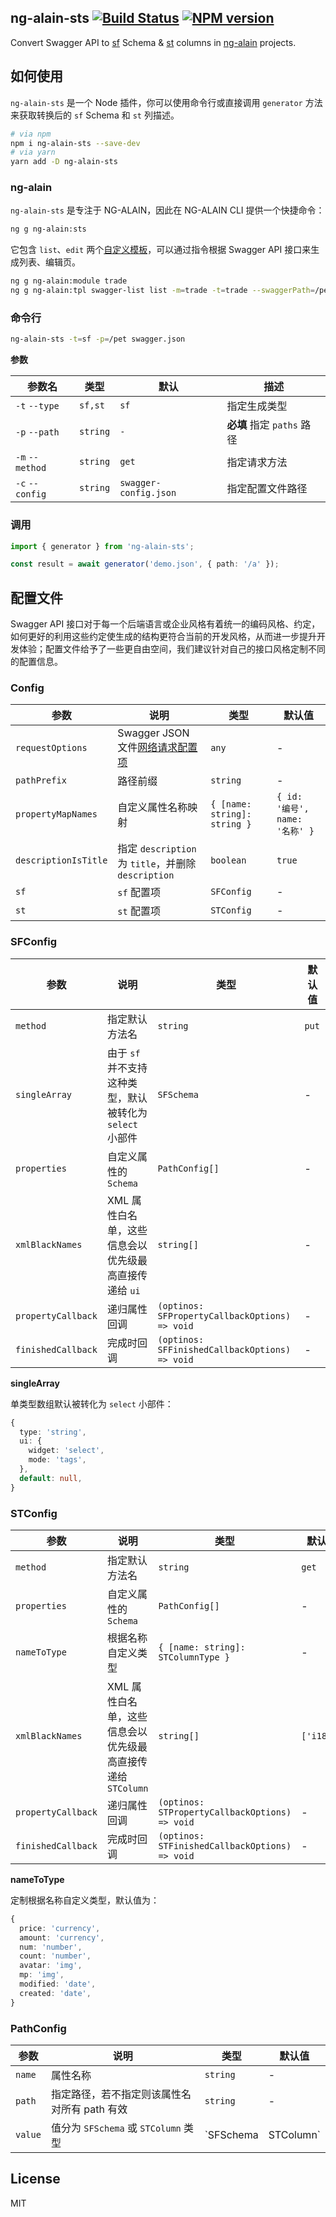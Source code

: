 ## ng-alain-sts [![Build Status](https://img.shields.io/travis/ng-alain/sts/master.svg?style=flat-square)](https://travis-ci.org/ng-alain/ng-alain-sts) [![NPM version](https://img.shields.io/npm/v/ng-alain-sts.svg?style=flat-square)](https://www.npmjs.com/package/ng-alain-sts)

Convert Swagger API to [sf](https://ng-alain.com/form/schema) Schema & [st](https://ng-alain.com/components/table#STColumn) columns in [ng-alain](https://ng-alain.com) projects.

## 如何使用

`ng-alain-sts` 是一个 Node 插件，你可以使用命令行或直接调用 `generator` 方法来获取转换后的 `sf` Schema 和 `st` 列描述。

```bash
# via npm
npm i ng-alain-sts --save-dev
# via yarn
yarn add -D ng-alain-sts
```

### ng-alain

`ng-alain-sts` 是专注于 NG-ALAIN，因此在 NG-ALAIN CLI 提供一个快捷命令：

```bash
ng g ng-alain:sts
```

它包含 `list`、`edit` 两个[自定义模板](https://ng-alain.com/cli/generate#Custom-template-page)，可以通过指令根据 Swagger API 接口来生成列表、编辑页。

```bash
ng g ng-alain:module trade
ng g ng-alain:tpl swagger-list list -m=trade -t=trade --swaggerPath=/pet/findByStatus
```

### 命令行

```bash
ng-alain-sts -t=sf -p=/pet swagger.json
```

**参数**

| 参数名          | 类型     | 默认                  | 描述                       |
|-----------------|----------|-----------------------|--------------------------|
| `-t` `--type`   | `sf,st`  | `sf`                  | 指定生成类型               |
| `-p` `--path`   | `string` | `-`                   | **必填** 指定 `paths` 路径 |
| `-m` `--method` | `string` | `get`                 | 指定请求方法               |
| `-c` `--config` | `string` | `swagger-config.json` | 指定配置文件路径           |

### 调用

```ts
import { generator } from 'ng-alain-sts';

const result = await generator('demo.json', { path: '/a' });
```

## 配置文件

Swagger API 接口对于每一个后端语言或企业风格有着统一的编码风格、约定，如何更好的利用这些约定使生成的结构更符合当前的开发风格，从而进一步提升开发体验；配置文件给予了一些更自由空间，我们建议针对自己的接口风格定制不同的配置信息。

### Config

| 参数             | 说明                     | 类型  | 默认值 |
|------------------|-------------------------|-------|--------|
| `requestOptions` | Swagger JSON 文件[网络请求配置项](https://github.com/request/request#requestoptions-callback) | `any` | -      |
| `pathPrefix` | 路径前缀 | `string` | - |
| `propertyMapNames` | 自定义属性名称映射 | `{ [name: string]: string }` | `{ id: '编号', name: '名称' }` |
| `descriptionIsTitle` | 指定 `description` 为 `title`，并删除 `description` | `boolean` | `true` |
| `sf` | `sf` 配置项 | `SFConfig` | - |
| `st` | `st` 配置项 | `STConfig` | - |

### SFConfig

| 参数             | 说明                     | 类型  | 默认值 |
|------------------|-------------------------|-------|--------|
| `method` | 指定默认方法名 | `string` | `put` |
| `singleArray` | 由于 `sf` 并不支持这种类型，默认被转化为 `select` 小部件 | `SFSchema` | - |
| `properties` | 自定义属性的 `Schema` | `PathConfig[]` | - |
| `xmlBlackNames` | XML 属性白名单，这些信息会以优先级最高直接传递给 `ui` | `string[]` | - |
| `propertyCallback` | 递归属性回调 | `(optinos: SFPropertyCallbackOptions) => void` | - |
| `finishedCallback` | 完成时回调 | `(optinos: SFFinishedCallbackOptions) => void` | - |

**singleArray**

单类型数组默认被转化为 `select` 小部件：

```ts
{
  type: 'string',
  ui: {
    widget: 'select',
    mode: 'tags',
  },
  default: null,
}
```

### STConfig

| 参数             | 说明                     | 类型  | 默认值 |
|------------------|-------------------------|-------|--------|
| `method` | 指定默认方法名 | `string` | `get` |
| `properties` | 自定义属性的 `Schema` | `PathConfig[]` | - |
| `nameToType` | 根据名称自定义类型 | `{ [name: string]: STColumnType }` | - |
| `xmlBlackNames` | XML 属性白名单，这些信息会以优先级最高直接传递给 `STColumn` | `string[]` | `['i18n']` |
| `propertyCallback` | 递归属性回调 | `(optinos: STPropertyCallbackOptions) => void` | - |
| `finishedCallback` | 完成时回调 | `(optinos: STFinishedCallbackOptions) => void` | - |

**nameToType**

定制根据名称自定义类型，默认值为：

```ts
{
  price: 'currency',
  amount: 'currency',
  num: 'number',
  count: 'number',
  avatar: 'img',
  mp: 'img',
  modified: 'date',
  created: 'date',
}
```

### PathConfig

| 参数    | 说明    | 类型  | 默认值 |
|--------|---------|-------|--------|
| `name` | 属性名称 | `string` | - |
| `path` | 指定路径，若不指定则该属性名对所有 path 有效 | `string` | - |
| `value` | 值分为 `SFSchema` 或 `STColumn` 类型 | `SFSchema | STColumn` | - |

## License

MIT
